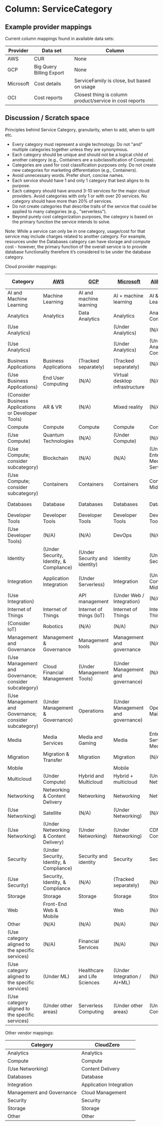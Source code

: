# Column: ServiceCategory

## Example provider mappings

Current column mappings found in available data sets:

| Provider  | Data set                 | Column                                     |
| --------- | ------------------------ | ------------------------------------------ |
| AWS       | CUR                      | None                                       |
| GCP       | Big Query Billing Export | None                                       |
| Microsoft | Cost details             | ServiceFamily is close, but based on usage |
| OCI | Cost reports | Closest thing is column product/service in cost reports |

## Discussion / Scratch space

Principles behind Service Category, granularity, when to add, when to split etc.

- Every category must represent a single technology. Do not "and" multiple categories together unless they are synonymous.
- Each category should be unique and should not be a logical child of another category (e.g., Containers are a subclassification of Compute).
- Categories are used for cost classification purposes only. Do not create new categories for marketing differentiation (e.g., Containers).
- Avoid unnecessary words. Prefer short, concise names.
- Each service should have 1 and only 1 category that best aligns to its purpose.
- Each category should have around 3-10 services for the major cloud providers. Avoid categories with only 1 or with over 20 services. No category should have more than 20% of services.
- Do not create categories that describe traits of the service that could be applied to many categories (e.g., "serverless").
- Beyond purely cost categorization purposes, the category is based on the primary function the service intends to solve.

Note: While a service can only be in one category, usage/cost for that service may include charges related to another category. For example, resources under the Databases category can have storage and compute cost - however, the primary function of the overall service is to provide database functionality therefore it’s considered to be under the database category.

Cloud provider mappings:

| Category                                              | [AWS](https://aws.amazon.com/products)   | [GCP](https://cloud.google.com/products) | [Microsoft](https://azure.microsoft.com/en-us/products) | [Alibaba Cloud](https://www.alibabacloud.com/product) | Oracle Cloud (OCI)             |
| ----------------------------------------------------- | ---------------------------------------- | ---------------------------------------- | ------------------------------------------------------- | ----------------------------------------------------- | ------------------------------ |
| AI and Machine Learning                               | Machine Learning                         | AI and machine learning                  | AI + machine learning                                   | AI & Machine Learning                                 | AI and Machine Learning        |
| Analytics                                             | Analytics                                | Data Analytics                           | Analytics                                               | Analytics Computing                                   | Analytics and BI               |
| (Use Analytics)                                       |                                          |                                          | (Under Analytics)                                       | (N/A)                                                 | Big Data                       |
| (Use Analytics)                                       |                                          |                                          | (Under Analytics)                                       | (Under Analytics Computing)                           | Data Lake                      |
| Business Applications                                 | Business Applications                    | (Tracked separately)                     | (Tracked separately)                                    | (N/A)                                                 | SaaS Applications              |
| (Use Business Applications)                           | End User Computing                       | (N/A)                                    | Virtual desktop infrastructure                          | (N/A)                                                 | (N/A)                          |
| (Consider Business Applications or Developer Tools)   | AR & VR                                  | (N/A)                                    | Mixed reality                                           | (N/A)                                                 | (N/A)                          |
| Compute                                               | Compute                                  | Compute                                  | Compute                                                 | Computing                                             | Compute                        |
| (Use Compute)                                         | Quantum Technologies                     | (N/A)                                    | (Under Compute)                                         | (N/A)                                                 | (N/A)                          |
| (Use Compute; consider subcategory)                   | Blockchain                               | (N/A)                                    | (N/A)                                                   | (Under Enterprise & Media Services)                   | (N/A)                          |
| (Use Compute; consider subcategory)                   | Containers                               | Containers                               | Containers                                              | Container & Middleware                                | Containers and Functions       |
| Databases                                             | Database                                 | Databases                                | Databases                                               | Database                                              | Database Services              |
| Developer Tools                                       | Developer Tools                          | Developer Tools                          | Developer Tools                                         | Developer Tools                                       | Developer Services             |
| (Use Developer Tools)                                 | (N/A)                                    | (N/A)                                    | DevOps                                                  | (N/A)                                                 | DevOps                         |
| Identity                                              | (Under Security, Identity, & Compliance) | (Under Security and Identity)            | Identity                                                | (Under Security)                                      | (N/A)                          |
| Integration                                           | Application Integration                  | (Under Serverless)                       | Integration                                             | (Under Container & Middleware)                        | Integration                    |
| (Use Integration)                                     |                                          | API management                           | (Under Web / Integration)                               | (N/A)                                                 | (N/A)                          |
| Internet of Things                                    | Internet of Things                       | Internet of things (IoT)                 | Internet of Things                                      | Internet of Things                                    | (N/A)                          |
| (Consider IoT)                                        | Robotics                                 | (N/A)                                    | (N/A)                                                   | (N/A)                                                 | (N/A)                          |
| Management and Governance                             | Management & Governance                  | Management tools                         | Management and governance                               | (N/A)                                                 | Observability and Management   |
| (Use Management and Governance; consider subcategory) | Cloud Financial Management               | (Under Management Tools)                 | (Under Management and governance)                       | (N/A)                                                 | Cost Management and Governance |
| (Use Management and Governance; consider subcategory) | (Under Management & Governance)          | Operations                               | (Under Management and governance)                       | Operations and Maintenance                            | (N/A)                          |
| Media                                                 | Media Services                           | Media and Gaming                         | Media                                                   | Enterprise Services & Media Services                  | (N/A)                          |
| Migration                                             | Migration & Transfer                     | Migration                                | Migration                                               | (N/A)                                                 | (N/A)                          |
| Mobile                                                |                                          |                                          | Mobile                                                  |                                                       |                                |
| Multicloud                                            | (Under Compute)                          | Hybrid and Multicloud                    | Hybrid + multicloud                                     | (Under Networking)                                    | Hybrid Cloud                   |
| Networking                                            | Networking & Content Delivery            | Networking                               | Networking                                              | Networking                                            | Networking                     |
| (Use Networking)                                      | Satellite                                | (N/A)                                    | (Under Networking)                                      | (N/A)                                                 | (N/A)                          |
| (Use Networking)                                      | (Under Networking & Content Delivery)    | (Under Networking)                       | (Under Networking)                                      | CDN & Cloud Communication                             | (N/A)                          |
| Security                                              | (Under Security, Identity, & Compliance) | Security and identity                    | Security                                                | Security                                              | Security                       |
| (Use Security)                                        | Security, Identity, & Compliance         | (N/A)                                    | (Tracked separately)                                    | (N/A)                                                 | Compliance                     |
| Storage                                               | Storage                                  | Storage                                  | Storage                                                 | Storage                                               | Storage                        |
| Web                                                   | Front-End Web & Mobile                   |                                          | Web                                                     | (N/A)                                                 | (N/A)                          |
| Other                                                 | (N/A)                                    | (N/A)                                    | (N/A)                                                   | (N/A)                                                 | (N/A)                          |
| (Use category aligned to the specific services)       | (N/A)                                    | Financial Services                       | (N/A)                                                   | (N/A)                                                 | (N/A)                          |
| (Use category aligned to the specific services)       | (Under ML)                               | Healthcare and Life Sciences             | (Under Integration / AI+ML)                             | (N/A)                                                 | (N/A)                          |
| (Use category aligned to the specific services)       | (Under other areas)                      | Serverless Computing                     | (Under other areas)                                     | (Under Compute)                                       | (Under other areas)            |

Other vendor mappings:

| Category                  | CloudZero               |
| ------------------------- | ----------------------- |
| Analytics                 | Analytics               |
| Compute                   | Compute                 |
| (Use Networking)          | Content Delivery        |
| Databases                 | Database                |
| Integration               | Application Integration |
| Management and Governance | Cloud Management        |
| Security                  | Security                |
| Storage                   | Storage                 |
| Other                     | Other                   |
